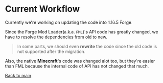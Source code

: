 # Current Workflow

Currently we're working on updating the code into 1.16.5 Forge.

Since the Forge Mod Loader(a.k.a. `FML`)'s API code has greatly changed, we have to resolve the dependencies from old to new.
> In some parts, we should even **rewrite** the code since the old code is not supported after the migration.

Also, the native **Minecraft**'s code was changed alot too, but they're easier than FML because the internal code of API has not changed that much.

[Back to main](https://jeondohyeon.github.io/armourers-workshop-1.16)
